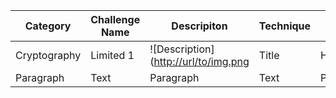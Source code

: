 
| Category    | Challenge Name   | Descripiton   | Technique    | Huntik Writeup   | Alternative Solution   |
| ----------- | ---------------  | ------------  | ------------ | ---------------- | ---------------------- |
| Cryptography      | Limited 1      | ![Description]([http://url/to/img.png](https://github.com/HuntikTeam/Huntik-Writeups/blob/main/WolvCTF%202024/Cryptography/Limited%201/Limited%201.png)        | Title        | Header           | Title                  |
| Paragraph   | Text             | Paragraph     | Text         | Paragraph        | Text                   | 
